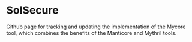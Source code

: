 # SolSecure
Github page for tracking and updating the implementation of the Mycore tool, which combines the benefits of the Manticore and Mythril tools.
